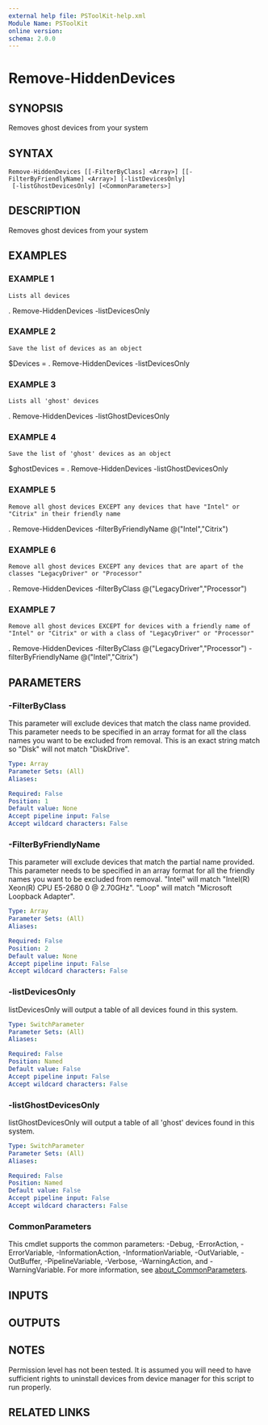```yaml
---
external help file: PSToolKit-help.xml
Module Name: PSToolKit
online version:
schema: 2.0.0
---
```


# Remove-HiddenDevices

## SYNOPSIS
Removes ghost devices from your system

## SYNTAX

```
Remove-HiddenDevices [[-FilterByClass] <Array>] [[-FilterByFriendlyName] <Array>] [-listDevicesOnly]
 [-listGhostDevicesOnly] [<CommonParameters>]
```

## DESCRIPTION
Removes ghost devices from your system

## EXAMPLES

### EXAMPLE 1
```
Lists all devices
```

.
Remove-HiddenDevices -listDevicesOnly

### EXAMPLE 2
```
Save the list of devices as an object
```

$Devices = .
Remove-HiddenDevices -listDevicesOnly

### EXAMPLE 3
```
Lists all 'ghost' devices
```

.
Remove-HiddenDevices -listGhostDevicesOnly

### EXAMPLE 4
```
Save the list of 'ghost' devices as an object
```

$ghostDevices = .
Remove-HiddenDevices -listGhostDevicesOnly

### EXAMPLE 5
```
Remove all ghost devices EXCEPT any devices that have "Intel" or "Citrix" in their friendly name
```

.
Remove-HiddenDevices -filterByFriendlyName @("Intel","Citrix")

### EXAMPLE 6
```
Remove all ghost devices EXCEPT any devices that are apart of the classes "LegacyDriver" or "Processor"
```

.
Remove-HiddenDevices -filterByClass @("LegacyDriver","Processor")

### EXAMPLE 7
```
Remove all ghost devices EXCEPT for devices with a friendly name of "Intel" or "Citrix" or with a class of "LegacyDriver" or "Processor"
```

.
Remove-HiddenDevices -filterByClass @("LegacyDriver","Processor") -filterByFriendlyName @("Intel","Citrix")

## PARAMETERS

### -FilterByClass
This parameter will exclude devices that match the class name provided.
This parameter needs to be specified in an array format for all the class names you want to be excluded from removal.
This is an exact string match so "Disk" will not match "DiskDrive".

```yaml
Type: Array
Parameter Sets: (All)
Aliases:

Required: False
Position: 1
Default value: None
Accept pipeline input: False
Accept wildcard characters: False
```

### -FilterByFriendlyName
This parameter will exclude devices that match the partial name provided.
This parameter needs to be specified in an array format for all the friendly names you want to be excluded from removal.
"Intel" will match "Intel(R) Xeon(R) CPU E5-2680 0 @ 2.70GHz".
"Loop" will match "Microsoft Loopback Adapter".

```yaml
Type: Array
Parameter Sets: (All)
Aliases:

Required: False
Position: 2
Default value: None
Accept pipeline input: False
Accept wildcard characters: False
```

### -listDevicesOnly
listDevicesOnly will output a table of all devices found in this system.

```yaml
Type: SwitchParameter
Parameter Sets: (All)
Aliases:

Required: False
Position: Named
Default value: False
Accept pipeline input: False
Accept wildcard characters: False
```

### -listGhostDevicesOnly
listGhostDevicesOnly will output a table of all 'ghost' devices found in this system.

```yaml
Type: SwitchParameter
Parameter Sets: (All)
Aliases:

Required: False
Position: Named
Default value: False
Accept pipeline input: False
Accept wildcard characters: False
```

### CommonParameters
This cmdlet supports the common parameters: -Debug, -ErrorAction, -ErrorVariable, -InformationAction, -InformationVariable, -OutVariable, -OutBuffer, -PipelineVariable, -Verbose, -WarningAction, and -WarningVariable. For more information, see [about_CommonParameters](http://go.microsoft.com/fwlink/?LinkID=113216).

## INPUTS

## OUTPUTS

## NOTES
Permission level has not been tested. 
It is assumed you will need to have sufficient rights to uninstall devices from device manager for this script to run properly.

## RELATED LINKS
